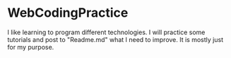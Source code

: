# WebCodingPractice

I like learning to program different technologies. I will practice some tutorials and post to "Readme.md" what I need to improve. It is mostly just for my purpose.  
